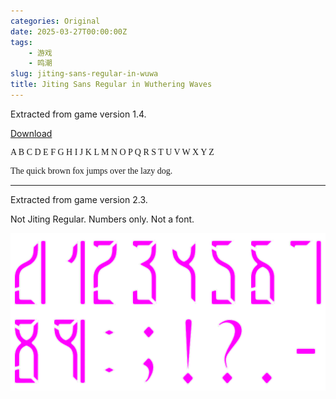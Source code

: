 ```yaml
---
categories: Original
date: 2025-03-27T00:00:00Z
tags:
    - 游戏
    - 鸣潮
slug: jiting-sans-regular-in-wuwa
title: Jiting Sans Regular in Wuthering Waves
---
```


Extracted from game version 1.4.

[Download](Jitingsans.otf)

<style>
    @font-face {
        font-family: 'Jiting Regular';
        src: url('Jitingsans.otf') format('opentype');
        font-weight: normal;
        font-style: normal;
    }

    .jiting {
        font-family: 'Jiting Regular';
    }
</style>

<p class="jiting">A B C D E F G H I J K L M N O P Q R S T U V W X Y Z</p>

<p class="jiting">The quick brown fox jumps over the lazy dog.</p>

---

Extracted from game version 2.3.

Not Jiting Regular. Numbers only. Not a font.

![Mingchao Numbers](T_Mingchao_Numbers_15001.png)
